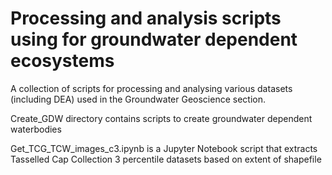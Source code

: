 Processing and analysis scripts using for groundwater dependent ecosystems
==========================================================================

A collection of scripts for processing and analysing various datasets (including DEA)
used in the Groundwater Geoscience section.

Create_GDW directory contains scripts to create groundwater dependent waterbodies

Get_TCG_TCW_images_c3.ipynb is a Jupyter Notebook script that extracts Tasselled Cap Collection 3 
percentile datasets based on extent of shapefile
